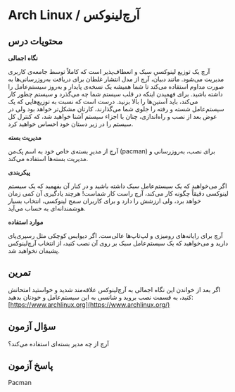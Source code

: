 # Arch Linux / آرچ‌لینوکس

## محتویات درس

**نگاه اجمالی**

آرچ یک توزیع لینوکسیِ سبک و انعطاف‌پذیر است که کاملاً توسط جامعه‌ی کاربری مدیریت می‌شود. مانند دبیان، آرچ از مدل انتشار غلطان برای دریافت به‌روزرسانی‌ها به صورت مداوم استفاده می‌کند تا شما همیشه یک نسخه‌ی پایدار و به‌روز سیستم‌عامل را داشته باشید. برای فهمیدن اینکه در قلب سیستم شما چه می‌گذرد و سیستم چطور کار می‌کند، باید آستین‌ها را بالا بزنید. درست است که نسبت به توزیع‌هایی که یک سیستم‌عامل شسته و رفته را جلوی شما می‌گذارند، کارتان مشکل‌تر خواهد بود ولی در عوض بعد از نصب و راه‌اندازی، چنان با اجزاء سیستم آشنا خواهید شد، که کنترل کل سیستم را در زیر دستان خود احساس خواهید کرد.

**مدیریت بسته**

آرچ از مدیرِ بسته‌ی خاص خود به اسم پک‌من (pacman) برای نصب، به‌روزرسانی و مدیریت بسته‌ها استفاده می‌کند.

**پیکربندی**

اگر می‌خواهید که یک سیستم‌عامل سبک داشته باشید و در کنار آن بفهمید که یک سیستم لینوکسی دقیقاً چگونه کار می‌کند، آرچ راست کار شماست! هرچند یادگیری آن کمی زمان خواهد برد، ولی ارزشش را دارد و برای کاربران سمج لینوکسی، انتخاب بسیار هوشمندانه‌ای به حساب می‌آید.

**موارد استفاده**

آرچ برای رایانه‌های رومیزی و لپ‌تاپ‌ها عالی‌ست. اگر دیوایس کوچکی مثل رسپری‌پای دارید و می‌خواهید که یک سیستم‌عامل سبک بر روی آن نصب کنید، از انتخاب آرچ‌لینوکس پشیمان نخواهید شد.

## تمرین

اگر بعد از خواندن این نگاه اجمالی به آرچ‌لینوکس علاقه‌مند شدید و خواستید امتحانش کنید، به قسمت نصب بروید و شانسی به این سیستم‌عامل و خودتان بدهید: [https://www.archlinux.org](https://www.archlinux.org/)

## سؤال آزمون

آرچ از چه مدیر بسته‌ای استفاده می‌کند؟

## پاسخ آزمون

Pacman
